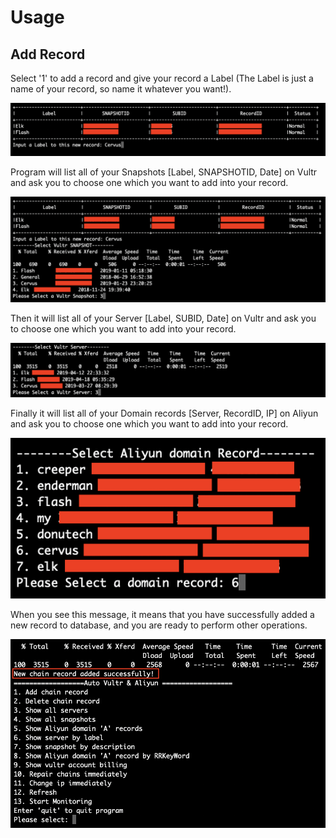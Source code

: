# Usage

## <a name=ADDRECORD>Add Record</a>

Select '1' to add a record and give your record a Label (The Label is just a name of your record, so name it whatever you want!).

![Add Record](https://raw.githubusercontent.com/Fantastic8/Vultr-Aliyun/master/images/AddRecord.png)

Program will list all of your Snapshots [Label, SNAPSHOTID, Date] on Vultr and ask you to choose one which you want to add into your record.

![Select Snapshot](https://raw.githubusercontent.com/Fantastic8/Vultr-Aliyun/master/images/AR_SelectSnapshot.png)

Then it will list all of your Server [Label, SUBID, Date] on Vultr and ask you to choose one which you want to add into your record.

![Select Server](https://raw.githubusercontent.com/Fantastic8/Vultr-Aliyun/master/images/AR_SelectServer.png)

Finally it will list all of your Domain records [Server, RecordID, IP] on Aliyun and ask you to choose one which you want to add into your record.

![Select Domain](https://raw.githubusercontent.com/Fantastic8/Vultr-Aliyun/master/images/AR_SelectDomainRecord.png)

When you see this message, it means that you have successfully added a new record to database, and you are ready to perform other operations.

![Add Success](https://raw.githubusercontent.com/Fantastic8/Vultr-Aliyun/master/images/AR_Success.png)

